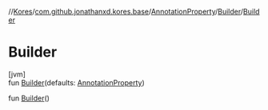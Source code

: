 //[Kores](../../../../index.md)/[com.github.jonathanxd.kores.base](../../index.md)/[AnnotationProperty](../index.md)/[Builder](index.md)/[Builder](-builder.md)

# Builder

[jvm]\
fun [Builder](-builder.md)(defaults: [AnnotationProperty](../index.md))

fun [Builder](-builder.md)()
